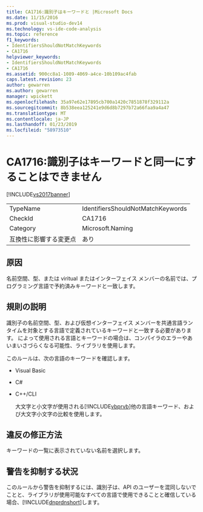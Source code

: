 ```yaml
---
title: CA1716:識別子はキーワードと |Microsoft Docs
ms.date: 11/15/2016
ms.prod: visual-studio-dev14
ms.technology: vs-ide-code-analysis
ms.topic: reference
f1_keywords:
- IdentifiersShouldNotMatchKeywords
- CA1716
helpviewer_keywords:
- IdentifiersShouldNotMatchKeywords
- CA1716
ms.assetid: 900cc8a1-1089-4069-a4ce-10b109ac4fab
caps.latest.revision: 23
author: gewarren
ms.author: gewarren
manager: wpickett
ms.openlocfilehash: 35a97e62e17895cb700a1420c7851878f329112a
ms.sourcegitcommit: 8b538eea125241e9d6d8b7297b72a66faa9a4a47
ms.translationtype: MT
ms.contentlocale: ja-JP
ms.lasthandoff: 01/23/2019
ms.locfileid: "58973510"
---
```

# <a name="ca1716-identifiers-should-not-match-keywords"></a>CA1716:識別子はキーワードと同一にすることはできません
[!INCLUDE[vs2017banner](../includes/vs2017banner.md)]

|||
|-|-|
|TypeName|IdentifiersShouldNotMatchKeywords|
|CheckId|CA1716|
|Category|Microsoft.Naming|
|互換性に影響する変更点|あり|

## <a name="cause"></a>原因
 名前空間、型、または viritual またはインターフェイス メンバーの名前では、プログラミング言語で予約済みキーワードと一致します。

## <a name="rule-description"></a>規則の説明
 識別子の名前空間、型、および仮想インターフェイス メンバーを共通言語ランタイムを対象とする言語で定義されているキーワードと一致する必要があります。 によって使用される言語とキーワードの場合は、コンパイラのエラーやあいまいさづらくなる可能性、ライブラリを使用します。

 このルールは、次の言語のキーワードを確認します。

- Visual Basic

- C#

- C++/CLI

  大文字と小文字が使用される[!INCLUDE[vbprvb](../includes/vbprvb-md.md)]他の言語キーワード、および大文字小文字の比較を使用します。

## <a name="how-to-fix-violations"></a>違反の修正方法
 キーワードの一覧に表示されていない名前を選択します。

## <a name="when-to-suppress-warnings"></a>警告を抑制する状況
 このルールから警告を抑制するには、識別子は、API のユーザーを混同しないでことと、ライブラリが使用可能なすべての言語で使用できることと確信している場合、[!INCLUDE[dnprdnshort](../includes/dnprdnshort-md.md)]します。
